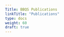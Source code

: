 ```yaml
---
Title: BBQS Publications
linkTitle: "Publications"
type: docs
weight: 60
draft: true
---
```


<!-- - Low, D. M., Rao, V., Randolph, G., Song, P. C., & Ghosh, S. S. (2024). Identifying bias in models that detect vocal fold paralysis from audio recordings using explainable machine learning and clinician ratings.  doi: [10.1101/2020.11.23.20235945](https://doi.org/10.1101/2020.11.23.20235945)
- Burdinski, D., Kodibagkar, A., Potter, K., Schuster, R., Evins, A. E., Ghosh, S., & Gilman, J. (2024). Impact of year-long cannabis use for medical symptoms on brain activation during cognitive processes.  doi: [10.1101/2024.04.29.24306516](https://doi.org/10.1101/2024.04.29.24306516)
- Lin, D. J., Backus, D., Chakraborty, S., Liew, S.-L., Valero-Cuevas, F. J., Patten, C., & Cotton, R. J. (2024). Transforming modeling in neurorehabilitation: clinical insights for personalized rehabilitation. Journal of NeuroEngineering and Rehabilitation, 21(1).  doi: [10.1186/s12984-024-01309-w](https://doi.org/10.1186/s12984-024-01309-w)
- Renton, A. I., Dao, T. T., Johnstone, T., Civier, O., Sullivan, R. P., White, D. J., Lyons, P., Slade, B. M., Abbott, D. F., Amos, T. J., Bollmann, S., Botting, A., Campbell, M. E. J., Chang, J., Close, T. G., Dörig, M., Eckstein, K., Egan, G. F., Evas, S., … Bollmann, S. (2024). Neurodesk: an accessible, flexible and portable data analysis environment for reproducible neuroimaging. Nature Methods, 21(5), 804–808.  doi: [10.1038/s41592-023-02145-x](https://doi.org/10.1038/s41592-023-02145-x)
- Szczepanik, M., Wagner, A. S., Heunis, S., Waite, L. K., Eickhoff, S. B., & Hanke, M. (2024). Teaching Research Data Management with DataLad: A Multi-year, Multi-domain Effort. Neuroinformatics, 22(4), 635–645.  doi: [10.1007/s12021-024-09665-7](https://doi.org/10.1007/s12021-024-09665-7)
- Sokołowski, A., Bhagwat, N., Chatelain, Y., Dugré, M., Hanganu, A., Monchi, O., McPherson, B., Wang, M., Poline, J.-B., Sharp, M., & Glatard, T. (2024). Longitudinal brain structure changes in Parkinson’s disease: A replication study. PLOS ONE, 19(1), e0295069.  doi: [10.1371/journal.pone.0295069](https://doi.org/10.1371/journal.pone.0295069)
- Torabi, M., Mitsis, G. D., & Poline, J.-B. (2024). On the variability of dynamic functional connectivity assessment methods. GigaScience, 13.  doi: [10.1093/gigascience/giae009](https://doi.org/10.1093/gigascience/giae009)
- Poldrack, R. A., Markiewicz, C. J., Appelhoff, S., Ashar, Y. K., Auer, T., Baillet, S., Bansal, S., Beltrachini, L., Benar, C. G., Bertazzoli, G., Bhogawar, S., Blair, R. W., Bortoletto, M., Boudreau, M., Brooks, T. L., Calhoun, V. D., Castelli, F. M., Clement, P., Cohen, A. L., … Gorgolewski, K. J. (2024). The past, present, and future of the brain imaging data structure (BIDS). Imaging Neuroscience, 2, 1–19.  doi: [10.1162/imag_a_00103](https://doi.org/10.1162/imag_a_00103)
- Low, D. M., Rao, V., Randolph, G., Song, P. C., & Ghosh, S. S. (2024). Identifying bias in models that detect vocal fold paralysis from audio recordings using explainable machine learning and clinician ratings. PLOS Digital Health, 3(5), e0000516.  doi: [10.1371/journal.pdig.0000516](https://doi.org/10.1371/journal.pdig.0000516)
- Halchenko, Y. O., Goncalves, M., Ghosh, S., Velasco, P., Visconti di Oleggio Castello, M., Salo, T., Wodder, J. T., Hanke, M., Sadil, P., Gorgolewski, K. J., Ioanas, H.-I., Rorden, C., Hendrickson, T. J., Dayan, M., Houlihan, S. D., Kent, J., Strauss, T., Lee, J., To, I., … Kennedy, D. N. (2024). HeuDiConv — flexible DICOM conversion into structured directory layouts. Journal of Open Source Software, 9(99), 5839.  doi: [10.21105/joss.05839](https://doi.org/10.21105/joss.05839)
- Hubbard, N. A., Bauer, C. C. C., Siless, V., Auerbach, R. P., Elam, J. S., Frosch, I. R., Henin, A., Hofmann, S. G., Hodge, M. R., Jones, R., Lenzini, P., Lo, N., Park, A. T., Pizzagalli, D. A., Vaz-DeSouza, F., Gabrieli, J. D. E., Whitfield-Gabrieli, S., Yendiki, A., & Ghosh, S. S. (2024). The Human Connectome Project of adolescent anxiety and depression dataset. Scientific Data, 11(1).  doi: [10.1038/s41597-024-03629-x](https://doi.org/10.1038/s41597-024-03629-x)
- Ioanas, H.-I., Macdonald, A., & Halchenko, Y. O. (2024). Neuroimaging article reexecution and reproduction assessment system. Frontiers in Neuroinformatics, 18.  doi: [10.3389/fninf.2024.1376022](https://doi.org/10.3389/fninf.2024.1376022)
- Queder, N., Tien, V. B., Abraham, S. A., Urchs, S. G. W., Helmer, K. G., Chaplin, D., van Erp, T. G. M., Kennedy, D. N., Poline, J.-B., Grethe, J. S., Ghosh, S. S., & Keator, D. B. (2023). NIDM-Terms: community-based terminology management for improved neuroimaging dataset descriptions and query. Frontiers in Neuroinformatics, 17.  doi: [10.3389/fninf.2023.1174156](https://doi.org/10.3389/fninf.2023.1174156)
- Bollmann, S., Renton, A., Dao, T., Johnstone, T., Civier, O., Sullivan, R., White, D., Lyons, P., Slade, B., Abbott, D., Amos, T., Bollmann, S., Botting, A., Campbell, M., Chang, J., Close, T., Eckstein, K., Egan, G., Evas, S., … Narayanan, A. (2023). Neurodesk: An accessible, flexible, and portable data analysis environment for reproducible neuroimaging.  doi: [10.21203/rs.3.rs-2649734/v1](https://doi.org/10.21203/rs.3.rs-2649734/v1)
- Larivière, S., Bayrak, Ş., Vos de Wael, R., Benkarim, O., Herholz, P., Rodriguez-Cruces, R., Paquola, C., Hong, S.-J., Misic, B., Evans, A. C., Valk, S. L., & Bernhardt, B. C. (2023). BrainStat: A toolbox for brain-wide statistics and multimodal feature associations. NeuroImage, 266, 119807.  doi: [10.1016/j.neuroimage.2022.119807](https://doi.org/10.1016/j.neuroimage.2022.119807)
- Poline, J.-B., Das, S., Glatard, T., Madjar, C., Dickie, E. W., Lecours, X., Beaudry, T., Beck, N., Behan, B., Brown, S. T., Bujold, D., Beauvais, M., Caron, B., Czech, C., Dharsee, M., Dugré, M., Evans, K., Gee, T., Ippoliti, G., … Evans, A. C. (2023). Data and Tools Integration in the Canadian Open Neuroscience Platform. Scientific Data, 10(1).  doi: [10.1038/s41597-023-01946-1](https://doi.org/10.1038/s41597-023-01946-1)
- Kiar, G., Clucas, J., Feczko, E., Goncalves, M., Jarecka, D., Markiewicz, C. J., Halchenko, Y. O., Hermosillo, R., Li, X., Miranda-Dominguez, O., Ghosh, S., Poldrack, R. A., Satterthwaite, T. D., Milham, M. P., & Fair, D. (2023). Align with the NMIND consortium for better neuroimaging. Nature Human Behaviour, 7(7), 1027–1028.  doi: [10.1038/s41562-023-01647-0](https://doi.org/10.1038/s41562-023-01647-0)
- Torabian, S., Vélez, N., Sochat, V., Halchenko, Y. O., & Grossman, E. D. (2023). The PyMVPA BIDS-App: a robust multivariate pattern analysis pipeline for fMRI data. Frontiers in Neuroscience, 17.  doi: [10.3389/fnins.2023.1233416](https://doi.org/10.3389/fnins.2023.1233416)
- Wang, Q., Aljassar, M., Bhagwat, N., Zeighami, Y., Evans, A. C., Dagher, A., Pike, G. B., Sadikot, A. F., & Poline, J.-B. (2023). Reproducibility of cerebellar involvement as quantified by consensus structural MRI biomarkers in advanced essential tremor. Scientific Reports, 13(1).  doi: [10.1038/s41598-022-25306-y](https://doi.org/10.1038/s41598-022-25306-y)
- Peraza, J. A., Salo, T., Riedel, M. C., Bottenhorn, K. L., Poline, J.-B., Dockès, J., Kent, J. D., Bartley, J. E., Flannery, J. S., Hill-Bowen, L. D., Lobo, R. P., Poudel, R., Ray, K. L., Robinson, J. L., Laird, R. W., Sutherland, M. T., de la Vega, A., & Laird, A. R. (2023). Methods for decoding cortical gradients of functional connectivity.  doi: [10.1101/2023.08.01.551505](https://doi.org/10.1101/2023.08.01.551505)
- Zhao, C., Jarecka, D., Covitz, S., Chen, Y., Eickhoff, S. B., Fair, D. A., Franco, A. R., Halchenko, Y. O., Hendrickson, T. J., Hoffstaedter, F., Houghton, A., Kiar, G., Macdonald, A., Mehta, K., Milham, M. P., Salo, T., Hanke, M., Ghosh, S. S., Cieslak, M., & Satterthwaite, T. D. (2023). A reproducible and generalizable software workflow for analysis of large-scale neuroimaging data collections using BIDS Apps.  doi: [10.1101/2023.08.16.552472](https://doi.org/10.1101/2023.08.16.552472)
- Notter, M. P., Herholz, P., Da Costa, S., Gulban, O. F., Isik, A. I., Gaglianese, A., & Murray, M. M. (2022). fMRIflows: A Consortium of Fully Automatic Univariate and Multivariate fMRI Processing Pipelines. Brain Topography, 36(2), 172–191.  doi: [10.1007/s10548-022-00935-8](https://doi.org/10.1007/s10548-022-00935-8)
- Ferris, J. K., Lo, B. P., Khlif, M. S., Brodtmann, A., Boyd, L. A., & Liew, S.-L. (2023). Optimizing automated white matter hyperintensity segmentation in individuals with stroke. Frontiers in Neuroimaging, 2.  doi: [10.3389/fnimg.2023.1099301](https://doi.org/10.3389/fnimg.2023.1099301)
- Makris, N., Rushmore, R., Kaiser, J., Albaugh, M., Kubicki, M., Rathi, Y., Zhang, F., O’Donnell, L. J., Yeterian, E., Caviness, V. S., & Kennedy, D. N. (2023). A Proposed Human Structural Brain Connectivity Matrix in the Center for Morphometric Analysis Harvard-Oxford Atlas Framework: A Historical Perspective and Future Direction for Enhancing the Precision of Human Structural Connectivity with a Novel Neuroanatomical Typology. Developmental Neuroscience, 45(4), 161–180. Portico.  doi: [10.1159/000530358](https://doi.org/10.1159/000530358)
- Modarres, M., Cochran, D., Kennedy, D. N., & Frazier, J. A. (2023). Comparison of comprehensive quantitative EEG metrics between typically developing boys and girls in resting state eyes-open and eyes-closed conditions. Frontiers in Human Neuroscience, 17.  doi: [10.3389/fnhum.2023.1237651](https://doi.org/10.3389/fnhum.2023.1237651)
- Poline, J.-B., Kennedy, D. N., Sommer, F. T., Ascoli, G. A., Van Essen, D. C., Ferguson, A. R., Grethe, J. S., Hawrylycz, M. J., Thompson, P. M., Poldrack, R. A., Ghosh, S. S., Keator, D. B., Athey, T. L., Vogelstein, J. T., Mayberg, H. S., & Martone, M. E. (2022). Is Neuroscience FAIR? A Call for Collaborative Standardisation of Neuroscience Data. Neuroinformatics, 20(2), 507–512.  doi: [10.1007/s12021-021-09557-0](https://doi.org/10.1007/s12021-021-09557-0)
- Royer, J., Rodríguez-Cruces, R., Tavakol, S., Larivière, S., Herholz, P., Li, Q., Vos de Wael, R., Paquola, C., Benkarim, O., Park, B., Lowe, A. J., Margulies, D., Smallwood, J., Bernasconi, A., Bernasconi, N., Frauscher, B., & Bernhardt, B. C. (2022). An Open MRI Dataset For Multiscale Neuroscience. Scientific Data, 9(1).  doi: [10.1038/s41597-022-01682-y](https://doi.org/10.1038/s41597-022-01682-y)
- Torres-Espín, A., Almeida, C. A., Chou, A., Huie, J. R., Chiu, M., Vavrek, R., Sacramento, J., Orr, M. B., Gensel, J. C., Grethe, J. S., Martone, M. E., Fouad, K., Ferguson, A. R., Alilain, W., Bacon, M., Batty, N., Beattie, M., Bresnahan, J., … Zholudeva, L. (2021). Promoting FAIR Data Through Community-driven Agile Design: the Open Data Commons for Spinal Cord Injury (odc-sci.org). Neuroinformatics, 20(1), 203–219.  doi: [10.1007/s12021-021-09533-8](https://doi.org/10.1007/s12021-021-09533-8)
- Abrams, M. B., Bjaalie, J. G., Das, S., Egan, G. F., Ghosh, S. S., Goscinski, W. J., Grethe, J. S., Kotaleski, J. H., Ho, E. T. W., Kennedy, D. N., Lanyon, L. J., Leergaard, T. B., Mayberg, H. S., Milanesi, L., Mouček, R., Poline, J. B., Roy, P. K., Strother, S. C., Tang, T. B., … Martone, M. E. (2021). A Standards Organization for Open and FAIR Neuroscience: the International Neuroinformatics Coordinating Facility. Neuroinformatics, 20(1), 25–36.  doi: [10.1007/s12021-020-09509-0](https://doi.org/10.1007/s12021-020-09509-0)
- Perez-Lebel, A., Varoquaux, G., Le Morvan, M., Josse, J., & Poline, J.-B. (2022). Benchmarking missing-values approaches for predictive models on health databases. GigaScience, 11.  doi: [10.1093/gigascience/giac013](https://doi.org/10.1093/gigascience/giac013)
- Kumar, A., Crowley, A., Queder, N., Poline, J., Ghosh, S. S., Kennedy, D., Grethe, J. S., Helmer, K. G., & Keator, D. B. (2022). The Neuroimaging Data Model Linear Regression Tool (nidm_linreg): PyNIDM Project. F1000Research, 11, 228.  doi: [10.12688/f1000research.108008.2](https://doi.org/10.12688/f1000research.108008.2)
- DuPre, E., Holdgraf, C., Karakuzu, A., Tetrel, L., Bellec, P., Stikov, N., & Poline, J.-B. (2022). Beyond advertising: New infrastructures for publishing integrated research objects. PLOS Computational Biology, 18(1), e1009651.  doi: [10.1371/journal.pcbi.1009651](https://doi.org/10.1371/journal.pcbi.1009651)
- Satz, S., Halchenko, Y. O., Ragozzino, R., Lucero, M. M., Phillips, M. L., Swartz, H. A., & Manelis, A. (2022). The Relationship Between Default Mode and Dorsal Attention Networks Is Associated With Depressive Disorder Diagnosis and the Strength of Memory Representations Acquired Prior to the Resting State Scan. Frontiers in Human Neuroscience, 16.  doi: [10.3389/fnhum.2022.749767](https://doi.org/10.3389/fnhum.2022.749767)
- Cruces, R. R., Royer, J., Herholz, P., Larivière, S., Vos de Wael, R., Paquola, C., Benkarim, O., Park, B., Degré-Pelletier, J., Nelson, M. C., DeKraker, J., Leppert, I. R., Tardif, C., Poline, J.-B., Concha, L., & Bernhardt, B. C. (2022). Micapipe: A pipeline for multimodal neuroimaging and connectome analysis. NeuroImage, 263, 119612.  doi: [10.1016/j.neuroimage.2022.119612](https://doi.org/10.1016/j.neuroimage.2022.119612)
- Niso, G., Botvinik-Nezer, R., Appelhoff, S., De La Vega, A., Esteban, O., Etzel, J. A., Finc, K., Ganz, M., Gau, R., Halchenko, Y. O., Herholz, P., Karakuzu, A., Keator, D. B., Markiewicz, C. J., Maumet, C., Pernet, C. R., Pestilli, F., Queder, N., Schmitt, T., … Rieger, J. W. (2022). Open and reproducible neuroimaging: From study inception to publication. NeuroImage, 263, 119623.  doi: [10.1016/j.neuroimage.2022.119623](https://doi.org/10.1016/j.neuroimage.2022.119623)
- Manelis, A., Halchenko, Y. O., Bonar, L., Stiffler, R. S., Satz, S., Miceli, R., Ladouceur, C. D., Bebko, G., Iyengar, S., Swartz, H. A., & Phillips, M. L. (2022). Working memory updating in individuals with bipolar and unipolar depression: fMRI study. Translational Psychiatry, 12(1).  doi: [10.1038/s41398-022-02211-6](https://doi.org/10.1038/s41398-022-02211-6)
- Modarres, M., Cochran, D., Kennedy, D. N., Schmidt, R., Fitzpatrick, P., & Frazier, J. A. (2021). Biomarkers Based on Comprehensive Hierarchical EEG Coherence Analysis: Example Application to Social Competence in Autism (Preliminary Results). Neuroinformatics, 20(1), 53–62.  doi: [10.1007/s12021-021-09517-8](https://doi.org/10.1007/s12021-021-09517-8)
- McNaughton, R., Pieper, C., Sakai, O., Rollins, J. V., Zhang, X., Kennedy, D. N., Frazier, J. A., Douglass, L., Heeren, T., Fry, R. C., O’Shea, T. M., Kuban, K. K., Jara, H., Rollins, J. V., Shah, B., Singh, R., Vaidya, R., Van Marter, L., … Vogt, K. (2022). Quantitative MRI Characterization of the Extremely Preterm Brain at                     Adolescence: Atypical versus Neurotypical Developmental Pathways. Radiology, 304(2), 419–428.  doi: [10.1148/radiol.210385](https://doi.org/10.1148/radiol.210385)
- de la Vega, A., Rocca, R., Blair, R. W., Markiewicz, C. J., Mentch, J., Kent, J. D., Herholz, P., Ghosh, S. S., Poldrack, R. A., & Yarkoni, T. (2022). Neuroscout, a unified platform for generalizable and reproducible fMRI research. ELife, 11. CLOCKSS.  doi: [10.7554/eLife.79277](https://doi.org/10.7554/elife.79277)
- Ciric, R., Thompson, W. H., Lorenz, R., Goncalves, M., MacNicol, E. E., Markiewicz, C. J., Halchenko, Y. O., Ghosh, S. S., Gorgolewski, K. J., Poldrack, R. A., & Esteban, O. (2022). TemplateFlow: FAIR-sharing of multi-scale, multi-species brain models. Nature Methods, 19(12), 1568–1571.  doi: [10.1038/s41592-022-01681-2](https://doi.org/10.1038/s41592-022-01681-2)
- Eke, D. O., Bernard, A., Bjaalie, J. G., Chavarriaga, R., Hanakawa, T., Hannan, A. J., Hill, S. L., Martone, M. E., McMahon, A., Ruebel, O., Crook, S., Thiels, E., & Pestilli, F. (2022). International data governance for neuroscience. Neuron, 110(4), 600–612.  doi: [10.1016/j.neuron.2021.11.017](https://doi.org/10.1016/j.neuron.2021.11.017)
- Boaro, A., Kaczmarzyk, J. R., Kavouridis, V. K., Harary, M., Mammi, M., Dawood, H., Shea, A., Cho, E. Y., Juvekar, P., Noh, T., Rana, A., Ghosh, S., & Arnaout, O. (2022). Deep neural networks allow expert-level brain meningioma segmentation and present potential for improvement of clinical practice. Scientific Reports, 12(1).  doi: [10.1038/s41598-022-19356-5](https://doi.org/10.1038/s41598-022-19356-5)
- Lo, B. P., Donnelly, M. R., Barisano, G., & Liew, S.-L. (2023). A standardized protocol for manually segmenting stroke lesions on high-resolution T1-weighted MR images. Frontiers in Neuroimaging, 1.  doi: [10.3389/fnimg.2022.1098604](https://doi.org/10.3389/fnimg.2022.1098604)
- Baranger, D. A. A., Halchenko, Y. O., Satz, S., Ragozzino, R., Iyengar, S., Swartz, H. A., & Manelis, A. (2021). Protocol for a machine learning algorithm predicting depressive disorders using the T1w/T2w ratio. MethodsX, 8, 101595.  doi: [10.1016/j.mex.2021.101595](https://doi.org/10.1016/j.mex.2021.101595)
- Markiewicz, C. J., Gorgolewski, K. J., Feingold, F., Blair, R., Halchenko, Y. O., Miller, E., Hardcastle, N., Wexler, J., Esteban, O., Goncavles, M., Jwa, A., & Poldrack, R. (2021). The OpenNeuro resource for sharing of neuroscience data. ELife, 10. CLOCKSS.  doi: [10.7554/eLife.71774](https://doi.org/10.7554/elife.71774)
- Bannier, E., Barker, G., Borghesani, V., Broeckx, N., Clement, P., Emblem, K. E., Ghosh, S., Glerean, E., Gorgolewski, K. J., Havu, M., Halchenko, Y. O., Herholz, P., Hespel, A., Heunis, S., Hu, Y., Hu, C., Huijser, D., de la Iglesia Vayá, M., Jancalek, R., … Zhu, H. (2021). The Open Brain Consent: Informing research participants and obtaining consent to share brain imaging data. Human Brain Mapping, 42(7), 1945–1951. Portico.  doi: [10.1002/hbm.25351](https://doi.org/10.1002/hbm.25351)
- Baranger, D. A. A., Halchenko, Y. O., Satz, S., Ragozzino, R., Iyengar, S., Swartz, H. A., & Manelis, A. (2021). Aberrant levels of cortical myelin distinguish individuals with depressive disorders from healthy controls. NeuroImage: Clinical, 32, 102790.  doi: [10.1016/j.nicl.2021.102790](https://doi.org/10.1016/j.nicl.2021.102790)
- Halchenko, Y., Meyer, K., Poldrack, B., Solanky, D., Wagner, A., Gors, J., MacFarlane, D., Pustina, D., Sochat, V., Ghosh, S., Mönch, C., Markiewicz, C., Waite, L., Shlyakhter, I., de la Vega, A., Hayashi, S., Häusler, C., Poline, J.-B., Kadelka, T., … Hanke, M. (2021). DataLad: distributed system for joint management of code, data, and their relationship. Journal of Open Source Software, 6(63), 3262.  doi: [10.21105/joss.03262](https://doi.org/10.21105/joss.03262)
- Manelis, A., Soehner, A., Halchenko, Y. O., Satz, S., Ragozzino, R., Lucero, M., Swartz, H. A., Phillips, M. L., & Versace, A. (2021). White matter abnormalities in adults with bipolar disorder type-II and unipolar depression. Scientific Reports, 11(1).  doi: [10.1038/s41598-021-87069-2](https://doi.org/10.1038/s41598-021-87069-2)
- McAvoy, M., Prieto, P. C., Kaczmarzyk, J. R., Fernández, I. S., McNulty, J., Smith, T., Yu, K.-H., Gormley, W. B., & Arnaout, O. (2021). Classification of glioblastoma versus primary central nervous system lymphoma using convolutional neural networks. Scientific Reports, 11(1).  doi: [10.1038/s41598-021-94733-0](https://doi.org/10.1038/s41598-021-94733-0)
- Gau, R., Noble, S., Heuer, K., Bottenhorn, K. L., Bilgin, I. P., Yang, Y.-F., Huntenburg, J. M., Bayer, J. M. M., Bethlehem, R. A. I., Rhoads, S. A., Vogelbacher, C., Borghesani, V., Levitis, E., Wang, H.-T., Van Den Bossche, S., Kobeleva, X., Legarreta, J. H., Guay, S., Atay, S. M., … Zuo, X.-N. (2021). Brainhack: Developing a culture of open, inclusive, community-driven neuroscience. Neuron, 109(11), 1769–1775.  doi: [10.1016/j.neuron.2021.04.001](https://doi.org/10.1016/j.neuron.2021.04.001)
- Abrams, M. B., Bjaalie, J. G., Das, S., Egan, G. F., Ghosh, S. S., Goscinski, W. J., Grethe, J. S., Kotaleski, J. H., Ho, E. T. W., Kennedy, D. N., Lanyon, L. J., Leergaard, T. B., Mayberg, H. S., Milanesi, L., Mouček, R., Poline, J. B., Roy, P. K., Strother, S. C., Tang, T. B., … Martone, M. E. (2021). Correction to: A Standards Organization for Open and FAIR Neuroscience: the International Neuroinformatics Coordinating Facility. Neuroinformatics, 20(1), 37–38.  doi: [10.1007/s12021-021-09522-x](https://doi.org/10.1007/s12021-021-09522-x)
- Hanke, M., Pestilli, F., Wagner, A. S., Markiewicz, C. J., Poline, J.-B., & Halchenko, Y. O. (2021). In defense of decentralized research data management. Neuroforum, 0(0).  doi: [10.1515/nf-2020-0037](https://doi.org/10.1515/nf-2020-0037)
- Klein, A., Clucas, J., Krishnakumar, A., Ghosh, S. S., Van Auken, W., Thonet, B., Sabram, I., Acuna, N., Keshavan, A., Rossiter, H., Xiao, Y., Semenuta, S., Badioli, A., Konishcheva, K., Abraham, S. A., Alexander, L. M., Merikangas, K. R., Swendsen, J., Lindner, A. B., & Milham, M. P. (2021). Remote Digital Psychiatry for Mobile Mental Health Assessment and Therapy: MindLogger Platform Development Study. Journal of Medical Internet Research, 23(11), e22369.  doi: [10.2196/22369](https://doi.org/10.2196/22369)
- Nastase, S. A., Liu, Y.-F., Hillman, H., Zadbood, A., Hasenfratz, L., Keshavarzian, N., Chen, J., Honey, C. J., Yeshurun, Y., Regev, M., Nguyen, M., Chang, C. H. C., Baldassano, C., Lositsky, O., Simony, E., Chow, M. A., Leong, Y. C., Brooks, P. P., Micciche, E., … Hasson, U. (2021). The “Narratives” fMRI dataset for evaluating models of naturalistic language comprehension. Scientific Data, 8(1).  doi: [10.1038/s41597-021-01033-3](https://doi.org/10.1038/s41597-021-01033-3)
- Dockès, J., Varoquaux, G., & Poline, J.-B. (2021). Preventing dataset shift from breaking machine-learning biomarkers. GigaScience, 10(9).  doi: [10.1093/gigascience/giab055](https://doi.org/10.1093/gigascience/giab055)
- Bhagwat, N., Barry, A., Dickie, E. W., Brown, S. T., Devenyi, G. A., Hatano, K., DuPre, E., Dagher, A., Chakravarty, M., Greenwood, C. M. T., Misic, B., Kennedy, D. N., & Poline, J.-B. (2021). Understanding the impact of preprocessing pipelines on neuroimaging cortical surface analyses. GigaScience, 10(1).  doi: [10.1093/gigascience/giaa155](https://doi.org/10.1093/gigascience/giaa155)
- Bazeille, T., DuPre, E., Richard, H., Poline, J.-B., & Thirion, B. (2021). An empirical evaluation of functional alignment using inter-subject decoding. NeuroImage, 245, 118683.  doi: [10.1016/j.neuroimage.2021.118683](https://doi.org/10.1016/j.neuroimage.2021.118683)
- Markello, R. D., Arnatkeviciute, A., Poline, J.-B., Fulcher, B. D., Fornito, A., & Misic, B. (2021). Standardizing workflows in imaging transcriptomics with the abagen toolbox. ELife, 10. CLOCKSS.  doi: [10.7554/eLife.72129](https://doi.org/10.7554/elife.72129)
- Gan-Or, Z., Rao, T., Leveille, E., Degroot, C., Chouinard, S., Cicchetti, F., Dagher, A., Das, S., Desautels, A., Drouin-Ouellet, J., Durcan, T., Gagnon, J.-F., Genge, A., Karamchandani, J., Lafontaine, A.-L., Sun, S. L. W., Langlois, M., Levesque, M., Melmed, C., … Fon, E. A. (2020). The Quebec Parkinson Network: A Researcher-Patient Matching Platform and Multimodal Biorepository. Journal of Parkinson’s Disease, 10(1), 301–313.  doi: [10.3233/JPD-191775](https://doi.org/10.3233/jpd-191775)
- Hung, Y., Uchida, M., Gaillard, S. L., Woodworth, H., Kelberman, C., Capella, J., Kadlec, K., Goncalves, M., Ghosh, S., Yendiki, A., Chai, X. J., Hirshfeld-Becker, D. R., Whitfield-Gabrieli, S., Gabrieli, J. D. E., & Biederman, J. (2020). Cingulum-Callosal white-matter microstructure associated with emotional dysregulation in children: A diffusion tensor imaging study. NeuroImage: Clinical, 27, 102266.  doi: [10.1016/j.nicl.2020.102266](https://doi.org/10.1016/j.nicl.2020.102266)
- Cheng, C. P., & Halchenko, Y. O. (2020). A new virtue of phantom MRI data: explaining variance in human participant data. F1000Research, 9, 1131.  doi: [10.12688/f1000research.24544.1](https://doi.org/10.12688/f1000research.24544.1)
- Hubbard, N. A., Siless, V., Frosch, I. R., Goncalves, M., Lo, N., Wang, J., Bauer, C. C. C., Conroy, K., Cosby, E., Hay, A., Jones, R., Pinaire, M., Vaz De Souza, F., Vergara, G., Ghosh, S., Henin, A., Hirshfeld-Becker, D. R., Hofmann, S. G., Rosso, I. M., … Whitfield-Gabrieli, S. (2020). Brain function and clinical characterization in the Boston adolescent neuroimaging of depression and anxiety study. NeuroImage: Clinical, 27, 102240.  doi: [10.1016/j.nicl.2020.102240](https://doi.org/10.1016/j.nicl.2020.102240)
- Low, D. M., Bentley, K. H., & Ghosh, S. S. (2020). Automated assessment of psychiatric disorders using speech: A systematic review. Laryngoscope Investigative Otolaryngology, 5(1), 96–116. Portico.  doi: [10.1002/lio2.354](https://doi.org/10.1002/lio2.354)
- Charles, A. S., Falk, B., Turner, N., Pereira, T. D., Tward, D., Pedigo, B. D., Chung, J., Burns, R., Ghosh, S. S., Kebschull, J. M., Silversmith, W., & Vogelstein, J. T. (2020). Toward Community-Driven Big Open Brain Science: Open Big Data and Tools for Structure, Function, and Genetics. Annual Review of Neuroscience, 43(1), 441–464.  doi: [10.1146/annurev-neuro-100119-110036](https://doi.org/10.1146/annurev-neuro-100119-110036)
- Hodge, S. M., Haselgrove, C., Honor, L., Kennedy, D. N., & Frazier, J. A. (2021). An assessment of the autism neuroimaging literature for the prospects of re-executability. F1000Research, 9, 1031.  doi: [10.12688/f1000research.25306.2](https://doi.org/10.12688/f1000research.25306.2)
- Siless, V., Hubbard, N. A., Jones, R., Wang, J., Lo, N., Bauer, C. C. C., Goncalves, M., Frosch, I., Norton, D., Vergara, G., Conroy, K., De Souza, F. V., Rosso, I. M., Wickham, A. H., Cosby, E. A., Pinaire, M., Hirshfeld-Becker, D., Pizzagalli, D. A., Henin, A., … Yendiki, A. (2020). Image acquisition and quality assurance in the Boston Adolescent Neuroimaging of Depression and Anxiety study. NeuroImage: Clinical, 26, 102242.  doi: [10.1016/j.nicl.2020.102242](https://doi.org/10.1016/j.nicl.2020.102242)
- DuPre, E., Hanke, M., & Poline, J.-B. (2020). Nature abhors a paywall: How open science can realize the potential of naturalistic stimuli. NeuroImage, 216, 116330.  doi: [10.1016/j.neuroimage.2019.116330](https://doi.org/10.1016/j.neuroimage.2019.116330)
- Esteban, O., Ciric, R., Finc, K., Blair, R. W., Markiewicz, C. J., Moodie, C. A., Kent, J. D., Goncalves, M., DuPre, E., Gomez, D. E. P., Ye, Z., Salo, T., Valabregue, R., Amlien, I. K., Liem, F., Jacoby, N., Stojić, H., Cieslak, M., Urchs, S., … Gorgolewski, K. J. (2020). Analysis of task-based functional MRI data preprocessed with fMRIPrep. Nature Protocols, 15(7), 2186–2202.  doi: [10.1038/s41596-020-0327-3](https://doi.org/10.1038/s41596-020-0327-3)
- Botvinik-Nezer, R., Holzmeister, F., Camerer, C. F., Dreber, A., Huber, J., Johannesson, M., Kirchler, M., Iwanir, R., Mumford, J. A., Adcock, R. A., Avesani, P., Baczkowski, B. M., Bajracharya, A., Bakst, L., Ball, S., Barilari, M., Bault, N., Beaton, D., Beitner, J., … Schonberg, T. (2020). Variability in the analysis of a single neuroimaging dataset by many teams. Nature, 582(7810), 84–88.  doi: [10.1038/s41586-020-2314-9](https://doi.org/10.1038/s41586-020-2314-9)
- Lin, D., Crabtree, J., Dillo, I., Downs, R. R., Edmunds, R., Giaretta, D., De Giusti, M., L’Hours, H., Hugo, W., Jenkyns, R., Khodiyar, V., Martone, M. E., Mokrane, M., Navale, V., Petters, J., Sierman, B., Sokolova, D. V., Stockhause, M., & Westbrook, J. (2020). The TRUST Principles for digital repositories. Scientific Data, 7(1).  doi: [10.1038/s41597-020-0486-7](https://doi.org/10.1038/s41597-020-0486-7)
- Keshavan, A., & Poline, J.-B. (2019). From the Wet Lab to the Web Lab: A Paradigm Shift in Brain Imaging Research. Frontiers in Neuroinformatics, 13.  doi: [10.3389/fninf.2019.00003](https://doi.org/10.3389/fninf.2019.00003)
- Hagler, D. J., Hatton, SeanN., Cornejo, M. D., Makowski, C., Fair, D. A., Dick, A. S., Sutherland, M. T., Casey, B. J., Barch, D. M., Harms, M. P., Watts, R., Bjork, J. M., Garavan, H. P., Hilmer, L., Pung, C. J., Sicat, C. S., Kuperman, J., Bartsch, H., Xue, F., … Dale, A. M. (2019). Image processing and analysis methods for the Adolescent Brain Cognitive Development Study. NeuroImage, 202, 116091.  doi: [10.1016/j.neuroimage.2019.116091](https://doi.org/10.1016/j.neuroimage.2019.116091)
- Kennedy, D. N., Abraham, S. A., Bates, J. F., Crowley, A., Ghosh, S., Gillespie, T., Goncalves, M., Grethe, J. S., Halchenko, Y. O., Hanke, M., Haselgrove, C., Hodge, S. M., Jarecka, D., Kaczmarzyk, J., Keator, D. B., Meyer, K., Martone, M. E., Padhy, S., Poline, J.-B., … Travers, M. (2019). Everything Matters: The ReproNim Perspective on Reproducible Neuroimaging. Frontiers in Neuroinformatics, 13.  doi: [10.3389/fninf.2019.00001](https://doi.org/10.3389/fninf.2019.00001)
- Yarkoni, T., Markiewicz, C., de la Vega, A., Gorgolewski, K., Salo, T., Halchenko, Y., McNamara, Q., DeStasio, K., Poline, J.-B., Petrov, D., Hayot-Sasson, V., Nielson, D., Carlin, J., Kiar, G., Whitaker, K., DuPre, E., Wagner, A., Tirrell, L., Jas, M., … Blair, R. (2019). PyBIDS: Python tools for BIDS datasets. Journal of Open Source Software, 4(40), 1294.  doi: [10.21105/joss.01294](https://doi.org/10.21105/joss.01294)
- Guell, X., Goncalves, M., Kaczmarzyk, J. R., Gabrieli, J. D. E., Schmahmann, J. D., & Ghosh, S. S. (2019). LittleBrain: A gradient-based tool for the topographical interpretation of cerebellar neuroimaging findings. PLOS ONE, 14(1), e0210028.  doi: [10.1371/journal.pone.0210028](https://doi.org/10.1371/journal.pone.0210028)
- Poline, J.-B. (2019). From data sharing to data publishing. MNI Open Research, 2, 1.  doi: [10.12688/mniopenres.12772.2](https://doi.org/10.12688/mniopenres.12772.2)
- Sitek, K. R., Gulban, O. F., Calabrese, E., Johnson, G. A., Lage-Castellanos, A., Moerel, M., Ghosh, S. S., & De Martino, F. (2019). Mapping the human subcortical auditory system using histology, postmortem MRI and in vivo MRI at 7T. ELife, 8. CLOCKSS.  doi: [10.7554/eLife.48932](https://doi.org/10.7554/elife.48932)
- Fitzpatrick, P., Mitchell, T., Schmidt, R. C., Kennedy, D., & Frazier, J. A. (2019). Alpha band signatures of social synchrony. Neuroscience Letters, 699, 24–30.  doi: [10.1016/j.neulet.2019.01.037](https://doi.org/10.1016/j.neulet.2019.01.037)
- Fenner, M., Crosas, M., Grethe, J. S., Kennedy, D., Hermjakob, H., Rocca-Serra, P., Durand, G., Berjon, R., Karcher, S., Martone, M., & Clark, T. (2019). A data citation roadmap for scholarly data repositories. Scientific Data, 6(1).  doi: [10.1038/s41597-019-0031-8](https://doi.org/10.1038/s41597-019-0031-8)
- Millman, K. J., Brett, M., Barnowski, R., & Poline, J.-B. (2018). Teaching Computational Reproducibility for Neuroimaging. Frontiers in Neuroscience, 12.  doi: [10.3389/fnins.2018.00727](https://doi.org/10.3389/fnins.2018.00727)
- Kim, Y.-M., Poline, J.-B., & Dumas, G. (2018). Experimenting with reproducibility: a case study of robustness in bioinformatics. GigaScience, 7(7).  doi: [10.1093/gigascience/giy077](https://doi.org/10.1093/gigascience/giy077)
- Ozyurt, I. B., & Grethe, J. S. (2018). Foundry: a message-oriented, horizontally scalable ETL system for scientific data integration and enhancement. Database, 2018.  doi: [10.1093/database/bay130](https://doi.org/10.1093/database/bay130)
- Guell, X., Schmahmann, J. D., Gabrieli, J. D., & Ghosh, S. S. (2018). Functional gradients of the cerebellum. ELife, 7. CLOCKSS.  doi: [10.7554/eLife.36652](https://doi.org/10.7554/elife.36652)
- Kennedy, D. N. (2018). Neuroimaging Neuroinformatics: Sample Size and Other Evolutionary Topics. Neuroinformatics, 16(2), 149–150.  doi: [10.1007/s12021-018-9379-8](https://doi.org/10.1007/s12021-018-9379-8)
- Wimalaratne, S. M., Juty, N., Kunze, J., Janée, G., McMurry, J. A., Beard, N., Jimenez, R., Grethe, J. S., Hermjakob, H., Martone, M. E., & Clark, T. (2018). Uniform resolution of compact identifiers for biomedical data. Scientific Data, 5(1).  doi: [10.1038/sdata.2018.29](https://doi.org/10.1038/sdata.2018.29)
- Solo, V., Poline, J.-B., Lindquist, M. A., Simpson, S. L., Bowman, F. D., Chung, M. K., & Cassidy, B. (2018). Connectivity in fMRI: Blind Spots and Breakthroughs. IEEE Transactions on Medical Imaging, 37(7), 1537–1550.  doi: [10.1109/TMI.2018.2831261](https://doi.org/10.1109/tmi.2018.2831261)
- Kennedy, D. N. (2017). The Information Sharing Statement Grows Some Teeth. Neuroinformatics, 15(2), 113–114.  doi: [10.1007/s12021-017-9331-3](https://doi.org/10.1007/s12021-017-9331-3)
- Nichols, T. E., Das, S., Eickhoff, S. B., Evans, A. C., Glatard, T., Hanke, M., Kriegeskorte, N., Milham, M. P., Poldrack, R. A., Poline, J.-B., Proal, E., Thirion, B., Van Essen, D. C., White, T., & Yeo, B. T. T. (2017). Best practices in data analysis and sharing in neuroimaging using MRI. Nature Neuroscience, 20(3), 299–303.  doi: [10.1038/nn.4500](https://doi.org/10.1038/nn.4500)
- Poldrack, R. A., Baker, C. I., Durnez, J., Gorgolewski, K. J., Matthews, P. M., Munafò, M. R., Nichols, T. E., Poline, J.-B., Vul, E., & Yarkoni, T. (2017). Scanning the horizon: towards transparent and reproducible neuroimaging research. Nature Reviews Neuroscience, 18(2), 115–126.  doi: [10.1038/nrn.2016.167](https://doi.org/10.1038/nrn.2016.167)
- James, E. G., Leveille, S. G., Hausdorff, J. M., Travison, T., Kennedy, D. N., Tucker, K. L., Al Snih, S., Markides, K. S., & Bean, J. F. (2016). Rhythmic Interlimb Coordination Impairments and the Risk for Developing Mobility Limitations. The Journals of Gerontology Series A: Biological Sciences and Medical Sciences, glw236.  doi: [10.1093/gerona/glw236](https://doi.org/10.1093/gerona/glw236)
- Ghosh, S. S., Poline, J.-B., Keator, D. B., Halchenko, Y. O., Thomas, A. G., Kessler, D. A., & Kennedy, D. N. (2017). A very simple, re-executable neuroimaging publication. F1000Research, 6, 124.  doi: [10.12688/f1000research.10783.2](https://doi.org/10.12688/f1000research.10783.2)
- Sansone, S.-A., Gonzalez-Beltran, A., Rocca-Serra, P., Alter, G., Grethe, J. S., Xu, H., Fore, I. M., Lyle, J., Gururaj, A. E., Chen, X., Kim, H., Zong, N., Li, Y., Liu, R., Ozyurt, I. B., & Ohno-Machado, L. (2017). DATS, the data tag suite to enable discoverability of datasets. Scientific Data, 4(1).  doi: [10.1038/sdata.2017.59](https://doi.org/10.1038/sdata.2017.59)
- Eglen, S. J., Marwick, B., Halchenko, Y. O., Hanke, M., Sufi, S., Gleeson, P., Silver, R. A., Davison, A. P., Lanyon, L., Abrams, M., Wachtler, T., Willshaw, D. J., Pouzat, C., & Poline, J.-B. (2017). Toward standard practices for sharing computer code and programs in neuroscience. Nature Neuroscience, 20(6), 770–773.  doi: [10.1038/nn.4550](https://doi.org/10.1038/nn.4550)
- Huntenburg, J. M., Bazin, P.-L., Goulas, A., Tardif, C. L., Villringer, A., & Margulies, D. S. (2017). A Systematic Relationship Between Functional Connectivity and Intracortical Myelin in the Human Cerebral Cortex. Cerebral Cortex, 27(2), 981–997.  doi: [10.1093/cercor/bhx030](https://doi.org/10.1093/cercor/bhx030)
- Irimia, A., Wei, S., Lu, N., Moore, C. M., & Kennedy, D. N. (2017). Mobile Monitoring of Traumatic Brain Injury in Older Adults: Challenges and Opportunities. Neuroinformatics, 15(3), 227–230.  doi: [10.1007/s12021-017-9335-z](https://doi.org/10.1007/s12021-017-9335-z)
- Klein, A., Ghosh, S. S., Bao, F. S., Giard, J., Häme, Y., Stavsky, E., Lee, N., Rossa, B., Reuter, M., Chaibub Neto, E., & Keshavan, A. (2017). Mindboggling morphometry of human brains. PLOS Computational Biology, 13(2), e1005350.  doi: [10.1371/journal.pcbi.1005350](https://doi.org/10.1371/journal.pcbi.1005350)
- Gorgolewski, K. J., Alfaro-Almagro, F., Auer, T., Bellec, P., Capotă, M., Chakravarty, M. M., Churchill, N. W., Cohen, A. L., Craddock, R. C., Devenyi, G. A., Eklund, A., Esteban, O., Flandin, G., Ghosh, S. S., Guntupalli, J. S., Jenkinson, M., Keshavan, A., Kiar, G., Liem, F., … Poldrack, R. A. (2017). BIDS apps: Improving ease of use, accessibility, and reproducibility of neuroimaging data analysis methods. PLOS Computational Biology, 13(3), e1005209.  doi: [10.1371/journal.pcbi.1005209](https://doi.org/10.1371/journal.pcbi.1005209)
- Maumet, C., Auer, T., Bowring, A., Chen, G., Das, S., Flandin, G., Ghosh, S., Glatard, T., Gorgolewski, K. J., Helmer, K. G., Jenkinson, M., Keator, D. B., Nichols, B. N., Poline, J.-B., Reynolds, R., Sochat, V., Turner, J., & Nichols, T. E. (2016). Sharing brain mapping statistical results with the neuroimaging data model. Scientific Data, 3(1).  doi: [10.1038/sdata.2016.102](https://doi.org/10.1038/sdata.2016.102)
- Margulies, D. S., Ghosh, S. S., Goulas, A., Falkiewicz, M., Huntenburg, J. M., Langs, G., Bezgin, G., Eickhoff, S. B., Castellanos, F. X., Petrides, M., Jefferies, E., & Smallwood, J. (2016). Situating the default-mode network along a principal gradient of macroscale cortical organization. Proceedings of the National Academy of Sciences, 113(44), 12574–12579.  doi: [10.1073/pnas.1608282113](https://doi.org/10.1073/pnas.1608282113)
- Gorgolewski, K. J., Auer, T., Calhoun, V. D., Craddock, R. C., Das, S., Duff, E. P., Flandin, G., Ghosh, S. S., Glatard, T., Halchenko, Y. O., Handwerker, D. A., Hanke, M., Keator, D., Li, X., Michael, Z., Maumet, C., Nichols, B. N., Nichols, T. E., Pellman, J., … Poldrack, R. A. (2016). The brain imaging data structure, a format for organizing and describing outputs of neuroimaging experiments. Scientific Data, 3(1).  doi: [10.1038/sdata.2016.44](https://doi.org/10.1038/sdata.2016.44)
- Bandrowski, A. E., & Martone, M. E. (2016). RRIDs: A Simple Step toward Improving Reproducibility through Rigor and Transparency of Experimental Methods. Neuron, 90(3), 434–436.  doi: [10.1016/j.neuron.2016.04.030](https://doi.org/10.1016/j.neuron.2016.04.030)
- Honor, L. B., Haselgrove, C., Frazier, J. A., & Kennedy, D. N. (2016). Data Citation in Neuroimaging: Proposed Best Practices for Data Identification and Attribution. Frontiers in Neuroinformatics, 10.  doi: [10.3389/fninf.2016.00034](https://doi.org/10.3389/fninf.2016.00034) -->
